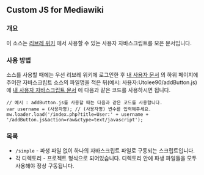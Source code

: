 ## Custom JS for Mediawiki
### 개요
이 소스는 [리브레 위키](https://librewiki.net/) 에서 사용할 수 있는 사용자 자바스크립트를 모은 문서입니다. 

### 사용 방법
소스를 사용할 때에는 우선 리브레 위키에 로그인한 후 [내 사용자 문서](https://librewiki.net/wiki/Special:MyPage/) 의 하위 페이지에 주어잔 자바스크립트 소스의 파일명을 적은 뒤(예시: 사용자:Utolee90/addButton.js)에 
[내 사용자 자바스크립트 문서](https://librewiki.net/wiki/Special:MyPage/common.js) 에 다음과 같은 코드를 사용하시면 됩니다.
```
// 예시 : addButton.js를 사용할 때는 다음과 같은 코드를 사용합니다.
var username = (사용자명); // (사용자명) 변수를 입력해주세요.
mw.loader.load('/index.php?title=User:' + username + '/addButton.js&action=raw&ctype=text/javascript');

```
### 목록
* `/simple` - 파생 파일 없이 하나의 자바스크립트 파일로 구동되는 스크립트입니다. 
* 각 디렉토리 - 프로젝트 형식으로 되어있습니다. 디렉토리 안에 파생 파일들을 모두 사용해야 정상 구동됩니다.
